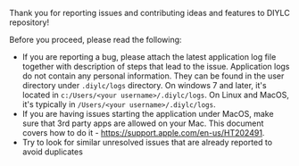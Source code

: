 Thank you for reporting issues and contributing ideas and features to DIYLC repository!

Before you proceed, please read the following:

* If you are reporting a bug, please attach the latest application log file together with description of steps that lead to the issue. Application logs do not contain any personal information. They can be found in the user directory under `.diylc/logs` directory. On windows 7 and later, it's located in `c:/Users/<your username>/.diylc/logs`. On Linux and MacOS, it's typically in `/Users/<your username>/.diylc/logs`.
* If you are having issues starting the application under MacOS, make sure that 3rd party apps are allowed on your Mac. This document covers how to do it - https://support.apple.com/en-us/HT202491.
* Try to look for similar unresolved issues that are already reported to avoid duplicates
